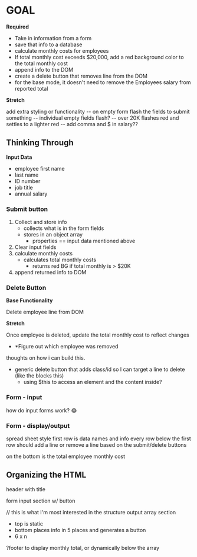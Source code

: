 # **GOAL**

**Required**
- Take in information from a form
- save that info to a database
- calculate monthly costs for employees
- If total monthly cost exceeds $20,000, add a red background color to the total monthly cost
- append info to the DOM
- create a delete button that removes line from the DOM
- for the base mode, it doesn't need to remove the Employees salary from reported total

**Stretch**

add extra styling or functionality
-- on empty form flash the fields to submit something
-- individual empty fields flash?
-- over 20K flashes red and settles to a lighter red
-- add comma and $ in salary??

## **Thinking Through**

**Input Data**
- employee first name
- last name
- ID number
- job title
- annual salary

### **Submit button**

1. Collect and store info
   - collects what is in the form fields
   - stores in an object array
     - properties == input data mentioned above
2. Clear input fields
3. calculate monthly costs
   - calculates total monthly costs
     - returns red BG if total monthly is > $20K
4. append returned info to DOM

### **Delete Button**

**Base Functionality**

Delete employee line from DOM

**Stretch**

Once employee is deleted, update the total monthly cost to reflect changes

- \*Figure out which employee was removed

thoughts on how i can build this.

- generic delete button that adds class/id so I can target a line to delete (like the blocks this)
  - using $this to access an element and the content inside?

### **Form - input**

how do input forms work? 😂

### **Form - display/output**

spread sheet style
first row is data names and info
every row below the first row should add a line or remove a line based on the submit/delete buttons

on the bottom is the total employee monthly cost

## Organizing the HTML

header with title

form input section w/ button

// this is what I'm most interested in the structure
output array section
- top is static
- bottom places info in 5 places and generates a button 
- 6 x n

?footer to display monthly total, or dynamically below the array
